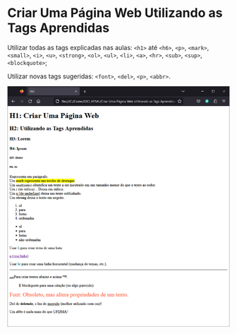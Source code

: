 # Criar Uma Página Web Utilizando as Tags Aprendidas

Utilizar todas as tags explicadas nas aulas: `<h1>` até `<h6>`, `<p>`, `<mark>`, `<small>`, `<i>`, `<u>`, `<strong>`, `<ol>`, `<ul>`, `<li>`, `<a>`, `<hr>`, `<sub>`, `<sup>`, `<blockquote>`;

Utilizar novas tags sugeridas: `<font>`, `<del>`, `<p>`, `<abbr>`.

![print](print.png)
